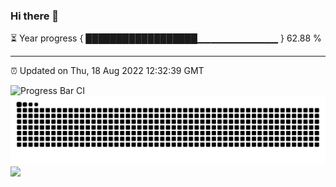 ### Hi there 👋

⏳ Year progress { ██████████████████▁▁▁▁▁▁▁▁▁▁▁▁ } 62.88 %

---

⏰ Updated on Thu, 18 Aug 2022 12:32:39 GMT

![Progress Bar CI](https://github.com/liununu/liununu/workflows/Progress%20Bar%20CI/badge.svg)![](https://raw.githubusercontent.com/L1cardo/L1cardo/main/assets/github-contribution-grid-snake.svg)![](https://raw.githubusercontent.com/seesaws/seesaws/main/assets/github-contribution-grid-snake.svg)
